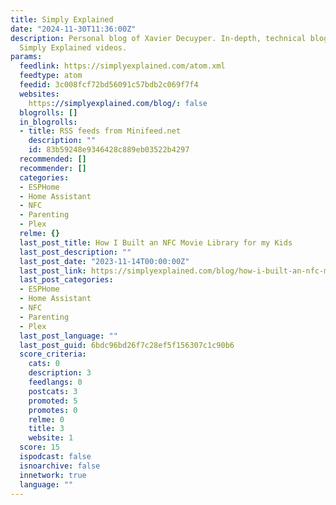 ```yaml
---
title: Simply Explained
date: "2024-11-30T11:36:00Z"
description: Personal blog of Xavier Decuyper. In-depth, technical blog posts, and
  Simply Explained videos.
params:
  feedlink: https://simplyexplained.com/atom.xml
  feedtype: atom
  feedid: 3c008fcf72bd56091c57bdb2c069f7f4
  websites:
    https://simplyexplained.com/blog/: false
  blogrolls: []
  in_blogrolls:
  - title: RSS feeds from Minifeed.net
    description: ""
    id: 83b59248e9346428c889eb03522b4297
  recommended: []
  recommender: []
  categories:
  - ESPHome
  - Home Assistant
  - NFC
  - Parenting
  - Plex
  relme: {}
  last_post_title: How I Built an NFC Movie Library for my Kids
  last_post_description: ""
  last_post_date: "2023-11-14T00:00:00Z"
  last_post_link: https://simplyexplained.com/blog/how-i-built-an-nfc-movie-library-for-my-kids/
  last_post_categories:
  - ESPHome
  - Home Assistant
  - NFC
  - Parenting
  - Plex
  last_post_language: ""
  last_post_guid: 6bdc96bd26f7c28ef5f156307c1c90b6
  score_criteria:
    cats: 0
    description: 3
    feedlangs: 0
    postcats: 3
    promoted: 5
    promotes: 0
    relme: 0
    title: 3
    website: 1
  score: 15
  ispodcast: false
  isnoarchive: false
  innetwork: true
  language: ""
---
```

